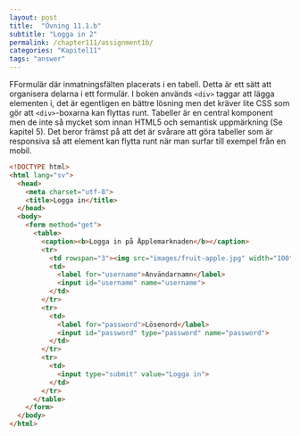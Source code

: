 ```yaml
---
layout: post
title:  "Övning 11.1.b"
subtitle: "Logga in 2"
permalink: /chapter111/assignment1b/
categories: "Kapitel11"
tags: "answer"
---
```

FFormulär där inmatningsfälten placerats i en tabell. Detta är ett sätt att organisera delarna i ett formulär. I boken används `<div>` taggar att lägga elementen i, det är egentligen en bättre lösning men det kräver lite CSS som gör att `<div>`-boxarna kan flyttas runt. Tabeller är en central komponent men de inte så mycket som innan HTML5 och semantisk uppmärkning (Se kapitel 5). Det beror främst på att det är svårare att göra tabeller som är responsiva så att element kan flytta runt när man surfar till exempel från en mobil.

```HTML
<!DOCTYPE html>
<html lang="sv">
  <head>
    <meta charset="utf-8">
    <title>Logga in</title>
  </head>
  <body>
    <form method="get">
      <table>
        <caption><b>Logga in på Äpplemarknaden</b></caption>
        <tr>
          <td rowspan="3"><img src="images/fruit-apple.jpg" width="100" height="100" alt="Äpple"></td>
          <td>
            <label for="username">Användarnamn</label>
            <input id="username" name="username">
          </td>
        </tr>
        <tr>
          <td>
            <label for="password">Lösenord</label>
            <input id="password" type="password" name="password">
          </td>
        </tr>
        <tr>
          <td>
            <input type="submit" value="Logga in">
          </td>
        </tr>
      </table>
    </form>
  </body>
</html>
```
